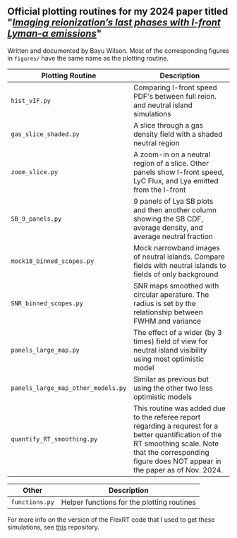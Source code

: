 ## Official plotting routines for my 2024 paper titled "[_Imaging reionization’s last phases with I-front Lyman-α emissions_](https://arxiv.org/abs/2406.14625v1)" 
Written and documented by Bayu Wilson. Most of the corresponding figures in `figures/` have the same name as the plotting routine.


| **Plotting Routine**    | **Description**                                                                                         |
|------------------|---------------------------------------------------------------------------------------------------------|
| `hist_vIF.py`     | Comparing I-front speed PDF's between full reion. and neutral island simulations   |
| `gas_slice_shaded.py`     |  A slice through a gas density field with a shaded neutral region |
| `zoom_slice.py`| A zoom-in on a neutral region of a slice. Other panels show I-front speed, LyC Flux, and Lya emitted from the I-front|
| `SB_9_panels.py`| 9 panels of Lya SB plots and then another column showing the SB CDF, average density, and average neutral fraction|
| `mock18_binned_scopes.py`| Mock narrowband images of neutral islands. Compare fields with neutral islands to fields of only background |
| `SNR_binned_scopes.py`| SNR maps smoothed with circular aperature. The radius is set by the relationship between FWHM and variance|
| `panels_large_map.py`| The effect of a wider (by 3 times) field of view for neutral island visibility using most optimistic model|
| `panels_large_map_other_models.py`|  Similar as previous but using the other two less optimistic models |
| `quantify_RT_smoothing.py`| This routine was added due to the referee report regarding a requrest for a better quantification of the RT smoothing scale. Note that the corresponding figure does NOT appear in the paper as of Nov. 2024.|

| **Other**    | **Description**                                                                                         |
|------------------|---------------------------------------------------------------------------------------------------------|
| `functions.py`     | Helper functions for the plotting routines  |

For more info on the version of the FlexRT code that I used to get these simulations, see [this](https://github.com/bayu-wilson/FlexRT_imaging_reion/tree/main) repository.
